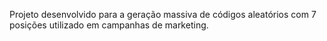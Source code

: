 Projeto desenvolvido para a geração massiva de códigos aleatórios com 7 posições utilizado em campanhas de marketing. 

